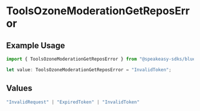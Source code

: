 # ToolsOzoneModerationGetReposError

## Example Usage

```typescript
import { ToolsOzoneModerationGetReposError } from "@speakeasy-sdks/bluesky/models/errors";

let value: ToolsOzoneModerationGetReposError = "InvalidToken";
```

## Values

```typescript
"InvalidRequest" | "ExpiredToken" | "InvalidToken"
```